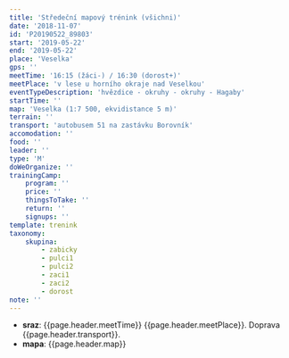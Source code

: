 ```yaml
---
title: 'Středeční mapový trénink (všichni)'
date: '2018-11-07'
id: 'P20190522_89803'
start: '2019-05-22'
end: '2019-05-22'
place: 'Veselka'
gps: ''
meetTime: '16:15 (žáci-) / 16:30 (dorost+)'
meetPlace: 'v lese u horního okraje nad Veselkou'
eventTypeDescription: 'hvězdice - okruhy - okruhy - Hagaby'
startTime: ''
map: 'Veselka (1:7 500, ekvidistance 5 m)'
terrain: ''
transport: 'autobusem 51 na zastávku Borovník'
accomodation: ''
food: ''
leader: ''
type: 'M'
doWeOrganize: ''
trainingCamp:
    program: ''
    price: ''
    thingsToTake: ''
    return: ''
    signups: ''
template: trenink
taxonomy:
    skupina:
        - zabicky
        - pulci1
        - pulci2
        - zaci1
        - zaci2
        - dorost
note: ''
---
```

* **sraz**: {{page.header.meetTime}} {{page.header.meetPlace}}. Doprava {{page.header.transport}}.
* **mapa**: {{page.header.map}}
